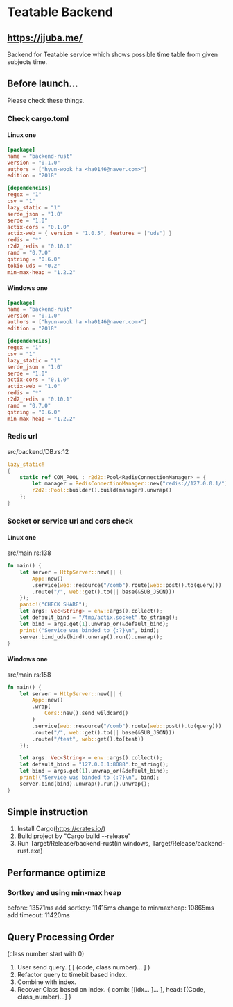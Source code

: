 # Teatable Backend
## https://jjuba.me/

Backend for Teatable service which shows possible time table from given subjects time.

## Before launch...
Please check these things.
### Check cargo.toml
#### Linux one
```toml
[package]
name = "backend-rust"
version = "0.1.0"
authors = ["hyun-wook ha <ha0146@naver.com>"]
edition = "2018"

[dependencies]
regex = "1"
csv = "1"
lazy_static = "1"
serde_json = "1.0"
serde = "1.0"
actix-cors = "0.1.0"
actix-web = { version = "1.0.5", features = ["uds"] }
redis = "*"
r2d2_redis = "0.10.1"
rand = "0.7.0"
qstring = "0.6.0"
tokio-uds = "0.2"
min-max-heap = "1.2.2"
```

#### Windows one
```toml
[package]
name = "backend-rust"
version = "0.1.0"
authors = ["hyun-wook ha <ha0146@naver.com>"]
edition = "2018"

[dependencies]
regex = "1"
csv = "1"
lazy_static = "1"
serde_json = "1.0"
serde = "1.0"
actix-cors = "0.1.0"
actix-web = "1.0"
redis = "*"
r2d2_redis = "0.10.1"
rand = "0.7.0"
qstring = "0.6.0"
min-max-heap = "1.2.2"
```

### Redis url
src/backend/DB.rs:12
```rust
lazy_static!
{
    static ref CON_POOL : r2d2::Pool<RedisConnectionManager> = {
        let manager = RedisConnectionManager::new("redis://127.0.0.1/").unwrap();
        r2d2::Pool::builder().build(manager).unwrap()
    };
}
```

### Socket or service url and cors check
#### Linux one
src/main.rs:138
```rust
fn main() {
    let server = HttpServer::new(|| {
        App::new()
        .service(web::resource("/comb").route(web::post().to(query)))
        .route("/", web::get().to(|| base(&SUB_JSON)))   
    });
    panic!("CHECK SHARE");
    let args: Vec<String> = env::args().collect();
    let default_bind = "/tmp/actix.socket".to_string();
    let bind = args.get(1).unwrap_or(&default_bind);
    print!("Service was binded to {:?}\n", bind);
    server.bind_uds(bind).unwrap().run().unwrap();
}
```

#### Windows one
src/main.rs:158
```rust
fn main() {
    let server = HttpServer::new(|| {
        App::new()
        .wrap(
            Cors::new().send_wildcard()
        )
        .service(web::resource("/comb").route(web::post().to(query)))
        .route("/", web::get().to(|| base(&SUB_JSON)))  
        .route("/test", web::get().to(test)) 
    });

    let args: Vec<String> = env::args().collect();
    let default_bind = "127.0.0.1:8088".to_string();
    let bind = args.get(1).unwrap_or(&default_bind);
    print!("Service was binded to {:?}\n", bind);
    server.bind(bind).unwrap().run().unwrap();
}
```

## Simple instruction
1. Install Cargo(https://crates.io/)
2. Build project by "Cargo build --release"
3. Run Target/Release/backend-rust(in windows, Target/Release/backend-rust.exe)



## Performance optimize

### Sortkey and using min-max heap

before: 13571ms
add sortkey: 11415ms
change to minmaxheap: 10865ms
add timeout: 11420ms

## Query Processing Order
(class number start with 0)
1. User send query. ( [ (code, class number)... ] )
2. Refactor query to timebit based index.
3. Combine with index.
4. Recover Class based on index. { comb: [[idx... ]... ], head: [(Code, class_number)...] }